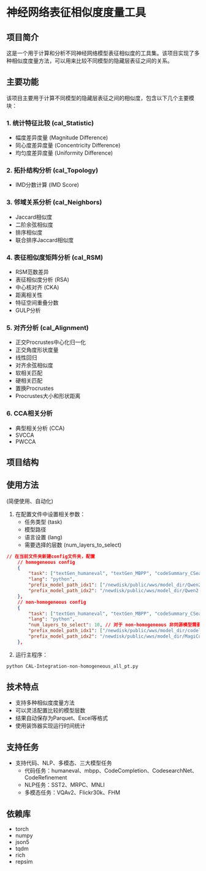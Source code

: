 # 神经网络表征相似度度量工具

## 项目简介
这是一个用于计算和分析不同神经网络模型表征相似度的工具集。该项目实现了多种相似度度量方法，可以用来比较不同模型的隐藏层表征之间的关系。

## 主要功能
该项目主要用于计算不同模型的隐藏层表征之间的相似度，包含以下几个主要模块：

### 1. 统计特征比较 (cal_Statistic)
- 幅度差异度量 (Magnitude Difference)
- 同心度差异度量 (Concentricity Difference)
- 均匀度差异度量 (Uniformity Difference)

### 2. 拓扑结构分析 (cal_Topology)
- IMD分数计算 (IMD Score)

### 3. 邻域关系分析 (cal_Neighbors)
- Jaccard相似度
- 二阶余弦相似度
- 排序相似度
- 联合排序Jaccard相似度

### 4. 表征相似度矩阵分析 (cal_RSM)
- RSM范数差异
- 表征相似度分析 (RSA)
- 中心核对齐 (CKA)
- 距离相关性
- 特征空间重叠分数
- GULP分析

### 5. 对齐分析 (cal_Alignment)
- 正交Procrustes中心化归一化
- 正交角度形状度量
- 线性回归
- 对齐余弦相似度
- 软相关匹配
- 硬相关匹配
- 置换Procrustes
- Procrustes大小和形状距离

### 6. CCA相关分析
- 典型相关分析 (CCA)
- SVCCA
- PWCCA

## 项目结构


## 使用方法
(简便使用、自动化)
1. 在配置文件中设置相关参数：
   - 任务类型 (task)
   - 模型路径
   - 语言设置 (lang)
   - 需要选择的层数 (num_layers_to_select)

```json
// 在当前文件夹新建config文件夹，配置
    // homogeneous config
    {
        "task": ["textGen_humaneval", "textGen_MBPP", "codeSummary_CSearchNet", "line_completion"],
        "lang": "python",
        "prefix_model_path_idx1": ["/newdisk/public/wws/model_dir/Qwen2.5-Coder/Qwen2.5-Coder-1.5B"],
        "prefix_model_path_idx2": "/newdisk/public/wws/model_dir/Qwen2.5-Coder/Qwen2.5-Coder-1.5B-Instruct"
    },
    // non-homogeneous config
    {
        "task": ["textGen_humaneval", "textGen_MBPP", "codeSummary_CSearchNet", "line_completion"],
        "lang": "python",
        "num_layers_to_select": 10, // 对于 non-homogeneous 非同源模型需要此参数
        "prefix_model_path_idx1": ["/newdisk/public/wws/model_dir/codellama/codeLlama-7b-Python"],
        "prefix_model_path_idx2": "/newdisk/public/wws/model_dir/MagiCoder/magicoder-CL-7b"
    },
```

2. 运行主程序：
```bash
python CAL-Integration-non-homogeneous_all_pt.py
```

## 技术特点
- 支持多种相似度度量方法
- 可以灵活配置比较的模型层数
- 结果自动保存为Parquet、Excel等格式
- 使用装饰器实现运行时间统计

## 支持任务
- 支持代码、NLP、多模态、三大模型任务
   - 代码任务：humaneval、mbpp、CodeCompletion、CodesearchNet、CodeRefinement
   - NLP任务：SST2、MRPC、MNLI
   - 多模态任务：VQAv2、Flickr30k、FHM

## 依赖库
- torch
- numpy
- json5
- tqdm
- rich
- repsim


